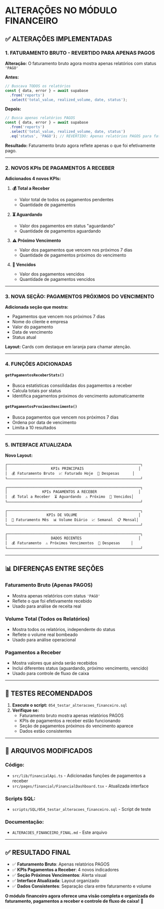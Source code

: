 # ALTERAÇÕES NO MÓDULO FINANCEIRO

## ✅ ALTERAÇÕES IMPLEMENTADAS

### **1. FATURAMENTO BRUTO - REVERTIDO PARA APENAS PAGOS**

**Alteração:** O faturamento bruto agora mostra apenas relatórios com status `'PAGO'`

**Antes:**
```typescript
// Buscava TODOS os relatórios
const { data, error } = await supabase
  .from('reports')
  .select('total_value, realized_volume, date, status');
```

**Depois:**
```typescript
// Busca apenas relatórios PAGOS
const { data, error } = await supabase
  .from('reports')
  .select('total_value, realized_volume, date, status')
  .eq('status', 'PAGO'); // REVERTIDO: Apenas relatórios PAGOS para faturamento bruto
```

**Resultado:** Faturamento bruto agora reflete apenas o que foi efetivamente pago.

---

### **2. NOVOS KPIs DE PAGAMENTOS A RECEBER**

**Adicionados 4 novos KPIs:**

1. **💰 Total a Receber**
   - Valor total de todos os pagamentos pendentes
   - Quantidade de pagamentos

2. **⏳ Aguardando**
   - Valor dos pagamentos em status "aguardando"
   - Quantidade de pagamentos aguardando

3. **⚠️ Próximo Vencimento**
   - Valor dos pagamentos que vencem nos próximos 7 dias
   - Quantidade de pagamentos próximos do vencimento

4. **🚨 Vencidos**
   - Valor dos pagamentos vencidos
   - Quantidade de pagamentos vencidos

---

### **3. NOVA SEÇÃO: PAGAMENTOS PRÓXIMOS DO VENCIMENTO**

**Adicionada seção que mostra:**
- Pagamentos que vencem nos próximos 7 dias
- Nome do cliente e empresa
- Valor do pagamento
- Data de vencimento
- Status atual

**Layout:** Cards com destaque em laranja para chamar atenção.

---

### **4. FUNÇÕES ADICIONADAS**

#### **`getPagamentosReceberStats()`**
- Busca estatísticas consolidadas dos pagamentos a receber
- Calcula totais por status
- Identifica pagamentos próximos do vencimento automaticamente

#### **`getPagamentosProximosVencimento()`**
- Busca pagamentos que vencem nos próximos 7 dias
- Ordena por data de vencimento
- Limita a 10 resultados

---

### **5. INTERFACE ATUALIZADA**

**Novo Layout:**
```
┌─────────────────────────────────────────────────────────────┐
│                    KPIs PRINCIPAIS                         │
│  💰 Faturamento Bruto  📈 Faturado Hoje  💸 Despesas      │
└─────────────────────────────────────────────────────────────┘

┌─────────────────────────────────────────────────────────────┐
│                KPIs PAGAMENTOS A RECEBER                   │
│  💰 Total a Receber  ⏳ Aguardando  ⚠️ Próximo  🚨 Vencidos│
└─────────────────────────────────────────────────────────────┘

┌─────────────────────────────────────────────────────────────┐
│                  KPIs DE VOLUME                            │
│  📅 Faturamento Mês  📊 Volume Diário  📈 Semanal  📋 Mensal│
└─────────────────────────────────────────────────────────────┘

┌─────────────────────────────────────────────────────────────┐
│                    DADOS RECENTES                          │
│  💰 Faturamento  ⚠️ Próximos Vencimentos  💸 Despesas     │
└─────────────────────────────────────────────────────────────┘
```

---

## 📊 DIFERENÇAS ENTRE SEÇÕES

### **Faturamento Bruto (Apenas PAGOS)**
- Mostra apenas relatórios com status `'PAGO'`
- Reflete o que foi efetivamente recebido
- Usado para análise de receita real

### **Volume Total (Todos os Relatórios)**
- Mostra todos os relatórios, independente do status
- Reflete o volume real bombeado
- Usado para análise operacional

### **Pagamentos a Receber**
- Mostra valores que ainda serão recebidos
- Inclui diferentes status (aguardando, próximo vencimento, vencido)
- Usado para controle de fluxo de caixa

---

## 🧪 TESTES RECOMENDADOS

1. **Execute o script:** `054_testar_alteracoes_financeiro.sql`
2. **Verifique se:**
   - Faturamento bruto mostra apenas relatórios PAGOS
   - KPIs de pagamentos a receber estão funcionando
   - Seção de pagamentos próximos do vencimento aparece
   - Dados estão consistentes

---

## 📁 ARQUIVOS MODIFICADOS

### **Código:**
- `src/lib/financialApi.ts` - Adicionadas funções de pagamentos a receber
- `src/pages/financial/FinancialDashboard.tsx` - Atualizada interface

### **Scripts SQL:**
- `scripts/SQL/054_testar_alteracoes_financeiro.sql` - Script de teste

### **Documentação:**
- `ALTERACOES_FINANCEIRO_FINAL.md` - Este arquivo

---

## ✅ RESULTADO FINAL

- ✅ **Faturamento Bruto**: Apenas relatórios PAGOS
- ✅ **KPIs Pagamentos a Receber**: 4 novos indicadores
- ✅ **Seção Próximos Vencimentos**: Alerta visual
- ✅ **Interface Atualizada**: Layout organizado
- ✅ **Dados Consistentes**: Separação clara entre faturamento e volume

**O módulo financeiro agora oferece uma visão completa e organizada do faturamento, pagamentos a receber e controle de fluxo de caixa!** 🎯

